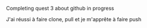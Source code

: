 Completing quest 3 about github in progress

<section id="achievements">
    J'ai réussi à faire clone, pull et je m'apprête à faire push
</section>
